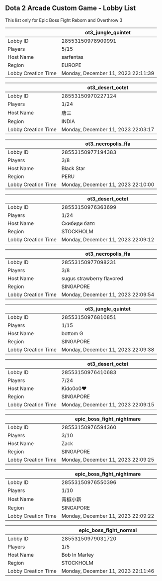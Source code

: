 ## Dota 2 Arcade Custom Game - Lobby List

This list only for Epic Boss Fight Reborn and Overthrow 3

|  | ot3_jungle_quintet |
| ------ | ------ |
| Lobby ID | 28553150978909991 |
| Players | 5/15 |
| Host Name | sarfentas |
| Region | EUROPE |
| Lobby Creation Time | Monday, December 11, 2023 22:11:39 |


|  | ot3_desert_octet |
| ------ | ------ |
| Lobby ID | 28553150970227124 |
| Players | 1/24 |
| Host Name | 唐三 |
| Region | INDIA |
| Lobby Creation Time | Monday, December 11, 2023 22:03:17 |


|  | ot3_necropolis_ffa |
| ------ | ------ |
| Lobby ID | 28553150977194383 |
| Players | 3/8 |
| Host Name | Black Star |
| Region | PERU |
| Lobby Creation Time | Monday, December 11, 2023 22:10:00 |


|  | ot3_desert_octet |
| ------ | ------ |
| Lobby ID | 28553150976363699 |
| Players | 1/24 |
| Host Name | Скибиди батя |
| Region | STOCKHOLM |
| Lobby Creation Time | Monday, December 11, 2023 22:09:12 |


|  | ot3_necropolis_ffa |
| ------ | ------ |
| Lobby ID | 28553150977098231 |
| Players | 3/8 |
| Host Name | sugus strawberry flavored |
| Region | SINGAPORE |
| Lobby Creation Time | Monday, December 11, 2023 22:09:54 |


|  | ot3_jungle_quintet |
| ------ | ------ |
| Lobby ID | 28553150976810851 |
| Players | 1/15 |
| Host Name | bottom G |
| Region | SINGAPORE |
| Lobby Creation Time | Monday, December 11, 2023 22:09:38 |


|  | ot3_desert_octet |
| ------ | ------ |
| Lobby ID | 28553150976410683 |
| Players | 7/24 |
| Host Name | Kido0o0❤ |
| Region | SINGAPORE |
| Lobby Creation Time | Monday, December 11, 2023 22:09:15 |


|  | epic_boss_fight_nightmare |
| ------ | ------ |
| Lobby ID | 28553150976594360 |
| Players | 3/10 |
| Host Name | Zack |
| Region | SINGAPORE |
| Lobby Creation Time | Monday, December 11, 2023 22:09:25 |


|  | epic_boss_fight_nightmare |
| ------ | ------ |
| Lobby ID | 28553150976550396 |
| Players | 1/10 |
| Host Name | 青椒小新 |
| Region | SINGAPORE |
| Lobby Creation Time | Monday, December 11, 2023 22:09:22 |


|  | epic_boss_fight_normal |
| ------ | ------ |
| Lobby ID | 28553150979031720 |
| Players | 1/5 |
| Host Name | Bob In Marley |
| Region | STOCKHOLM |
| Lobby Creation Time | Monday, December 11, 2023 22:11:46 |


